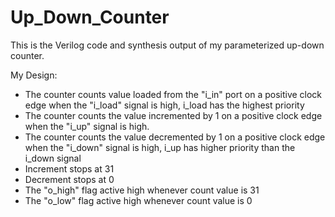 # Up_Down_Counter
This is the Verilog code and synthesis output of my parameterized up-down counter.

<p3>My Design:</p3>
 - The counter counts value loaded from the "i_in" port on a positive clock edge when the "i_load" signal is high, i_load has the highest priority
 - The counter counts the value incremented by 1 on a positive clock edge when the "i_up" signal is high.
 - The counter counts the value decremented by 1 on a positive clock edge when the "i_down" signal is high, i_up has higher priority than the i_down signal
 - Increment stops at 31
 - Decrement stops at 0
 - The "o_high" flag active high whenever count value is 31
 - The "o_low" flag active high whenever count value is 0
